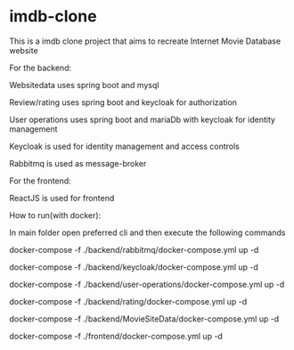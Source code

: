 # imdb-clone

This is a imdb clone project that aims to recreate Internet Movie Database website

For the backend:

Websitedata uses spring boot and mysql

Review/rating uses spring boot and keycloak for authorization

User operations uses spring boot and mariaDb with keycloak for identity management

Keycloak is used for identity management and access controls

Rabbitmq is used as message-broker

For the frontend:

ReactJS is used for frontend

How to run(with docker):

In main folder open preferred cli and then execute the following commands

docker-compose -f ./backend/rabbitmq/docker-compose.yml up -d

docker-compose -f ./backend/keycloak/docker-compose.yml up -d

docker-compose -f ./backend/user-operations/docker-compose.yml up -d

docker-compose -f ./backend/rating/docker-compose.yml up -d

docker-compose -f ./backend/MovieSiteData/docker-compose.yml up -d

docker-compose -f ./frontend/docker-compose.yml up -d

